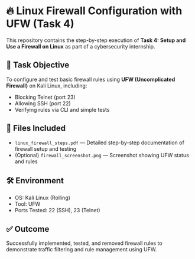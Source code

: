 # 🔥 Linux Firewall Configuration with UFW (Task 4)

This repository contains the step-by-step execution of **Task 4: Setup and Use a Firewall on Linux** as part of a cybersecurity internship.

## 📌 Task Objective
To configure and test basic firewall rules using **UFW (Uncomplicated Firewall)** on Kali Linux, including:
- Blocking Telnet (port 23)
- Allowing SSH (port 22)
- Verifying rules via CLI and simple tests

## 📁 Files Included
- `linux_firewall_steps.pdf` — Detailed step-by-step documentation of firewall setup and testing
- (Optional) `firewall_screenshot.png` — Screenshot showing UFW status and rules

## 🛠 Environment
- OS: Kali Linux (Rolling)
- Tool: UFW
- Ports Tested: 22 (SSH), 23 (Telnet)

## ✅ Outcome
Successfully implemented, tested, and removed firewall rules to demonstrate traffic filtering and rule management using UFW.

